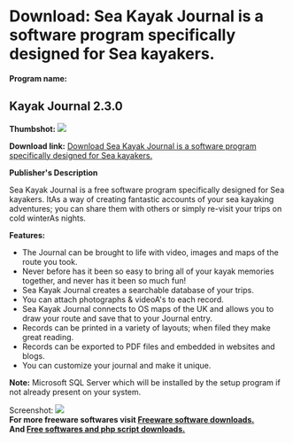 # Download: Sea Kayak Journal is a software program specifically designed for Sea kayakers.

**Program name:**

## Kayak Journal 2.3.0

  
**Thumbshot:** ![](http://www.freewarefiles.com/screenshot/kayakjournal_md.jpg)   
  
**Download link:** [Download Sea Kayak Journal is a software program specifically designed for Sea kayakers.](http://freesoftwares.boysofts.com/Kayak-Journal_program_69377.html)  
  


**Publisher's Description**  
  


Sea Kayak Journal is a free software program specifically designed for Sea kayakers. ItAs a way of creating fantastic accounts of your sea kayaking adventures; you can share them with others or simply re-visit your trips on cold winterAs nights. 

**Features:**

  * The Journal can be brought to life with video, images and maps of the route you took. 
  * Never before has it been so easy to bring all of your kayak memories together, and never has it been so much fun! 
  * Sea Kayak Journal creates a searchable database of your trips. 
  * You can attach photographs & videoA's to each record. 
  * Sea Kayak Journal connects to OS maps of the UK and allows you to draw your route and save that to your Journal entry. 
  * Records can be printed in a variety of layouts; when filed they make great reading. 
  * Records can be exported to PDF files and embedded in websites and blogs. 
  * You can customize your journal and make it unique. 

**Note:** Microsoft SQL Server which will be installed by the setup program if not already present on your system.

  
  
Screenshot: ![](http://www.freewarefiles.com/screenshot/kayakjournal.jpg)   
**For more freeware softwares visit [Freeware software downloads.](http://freesoftwares.boysofts.com/)**   
**And [Free softwares and php script downloads.](http://www.boysofts.com/)**
